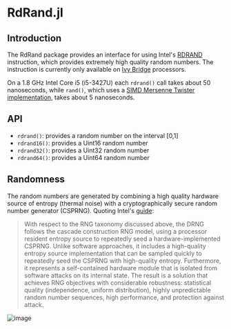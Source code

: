 RdRand.jl
=========

## Introduction

The RdRand package provides an interface for using Intel's [RDRAND][rdrand]
instruction, which provides extremely high quality random numbers. The instruction is currently
only available on [Ivy Bridge][ivy] processors.

On a 1.8 GHz Intel Core i5 (i5-3427U) each `rdrand()` call takes about 50
nanoseconds, while `rand()`, which uses a [SIMD Mersenne Twister implementation][mt], takes about 5 nanoseconds.

[rdrand]: http://en.wikipedia.org/wiki/RdRand
[ivy]: http://en.wikipedia.org/wiki/Ivy_Bridge_(microarchitecture)
[mt]: http://www.math.sci.hiroshima-u.ac.jp/~m-mat/MT/SFMT/#dSFMT

## API

* `rdrand()`: provides a random number on the interval [0,1]
* `rdrand16()`: provides a Uint16 random number
* `rdrand32()`: provides a Uint32 random number
* `rdrand64()`: provides a Uint64 random number

## Randomness

The random numbers are generated by combining a high quality hardware source of entropy (thermal noise) 
with a cryptographically secure random number generator (CSPRNG). 
Quoting Intel's [guide][guide]:

>With respect to the RNG taxonomy discussed above, the DRNG follows the cascade construction RNG model, using a processor resident entropy source to repeatedly seed a hardware-implemented CSPRNG. Unlike software approaches, it includes a high-quality entropy source implementation that can be sampled quickly to repeatedly seed the CSPRNG with high-quality entropy. Furthermore, it represents a self-contained hardware module that is isolated from software attacks on its internal state. The result is a solution that achieves RNG objectives with considerable robustness: statistical quality (independence, uniform distribution), highly unpredictable random number sequences, high performance, and protection against attack.

![image](https://f.cloud.github.com/assets/1629780/817025/7624f0fc-ef62-11e2-8619-15ff9206831f.png)

[guide]: http://software.intel.com/en-us/articles/intel-digital-random-number-generator-drng-software-implementation-guide
